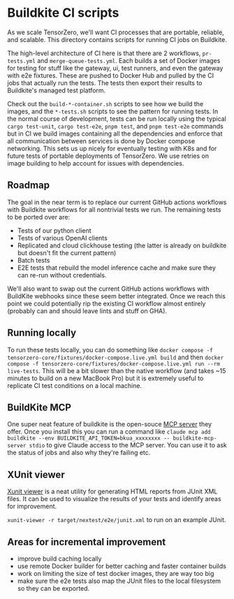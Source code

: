 # Buildkite CI scripts

As we scale TensorZero, we'll want CI processes that are portable, reliable, and scalable.
This directory contains scripts for running CI jobs on Buildkite.

The high-level architecture of CI here is that there are 2 workflows, `pr-tests.yml` and `merge-queue-tests.yml`.
Each builds a set of Docker images for testing for stuff like the gateway, ui, test runners, and even the gateway with e2e fixtures.
These are pushed to Docker Hub and pulled by the CI jobs that actually run the tests.
The tests then export their results to Buildkite's managed test platform.

Check out the `build-*-container.sh` scripts to see how we build the images, and the `*-tests.sh` scripts to see the pattern for running tests.
In the normal course of development, tests can be run locally using the typical `cargo test-unit`, `cargo test-e2e`, `pnpm test`, and `pnpm test-e2e` commands but in CI we build images containing all the dependencies and enforce that all communication between services is done by Docker compose networking.
This sets us up nicely for eventually testing with K8s and for future tests of portable deployments of TensorZero.
We use retries on image building to help account for issues with dependencies.

## Roadmap

The goal in the near term is to replace our current GitHub actions workflows with Buildkite workflows for all nontrivial tests we run.
The remaining tests to be ported over are:
 - Tests of our python client
 - Tests of various OpenAI clients
 - Replicated and cloud clickhouse testing (the latter is already on buildkite but doesn't fit the current pattern)
 - Batch tests
 - E2E tests that rebuild the model inference cache and make sure they can re-run without credentials.

We'll also want to swap out the current GitHub actions workflows with BuildKite webhooks since these seem better integrated.
Once we reach this point we could potentially rip the existing CI workflow almost entirely (probably can and should leave lints and stuff on GHA).

## Running locally

To run these tests locally, you can do something like `docker compose -f tensorzero-core/fixtures/docker-compose.live.yml build` and then `docker compose -f tensorzero-core/fixtures/docker-compose.live.yml run --rm live-tests`. This will be a bit slower than the native workflow (and takes ~15 minutes to build on a new MacBook Pro) but it is extremely useful to replicate CI test conditions on a local machine.


## BuildKite MCP

One super neat feature of buildkite is the open-souce [MCP server](https://github.com/buildkite/buildkite-mcp-server) they offer. Once you install this you can run a command like `claude mcp add buildkite --env BUILDKITE_API_TOKEN=bkua_xxxxxxxx -- buildkite-mcp-server stdio` to give Claude access to the MCP server.
You can use it to ask the status of jobs and also why they're failing etc.

## XUnit viewer

[Xunit viewer](https://www.npmjs.com/package/xunit-viewer) is a neat utility for generating HTML reports from JUnit XML files. It can be used to visualize the results of your tests and identify areas for improvement.

`xunit-viewer -r target/nextest/e2e/junit.xml` to run on an example JUnit.

## Areas for incremental improvement

- improve build caching locally
- use remote Docker builder for better caching and faster container builds
- work on limiting the size of test docker images, they are way too big
- make sure the e2e tests also map the JUnit files to the local filesystem so they can be exported.
